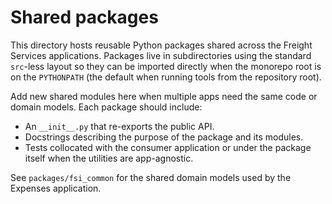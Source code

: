 # Shared packages

This directory hosts reusable Python packages shared across the Freight Services applications. Packages live in subdirectories using the standard `src`-less layout so they can be imported directly when the monorepo root is on the `PYTHONPATH` (the default when running tools from the repository root).

Add new shared modules here when multiple apps need the same code or domain models. Each package should include:

- An `__init__.py` that re-exports the public API.
- Docstrings describing the purpose of the package and its modules.
- Tests collocated with the consumer application or under the package itself when the utilities are app-agnostic.

See `packages/fsi_common` for the shared domain models used by the Expenses application.
